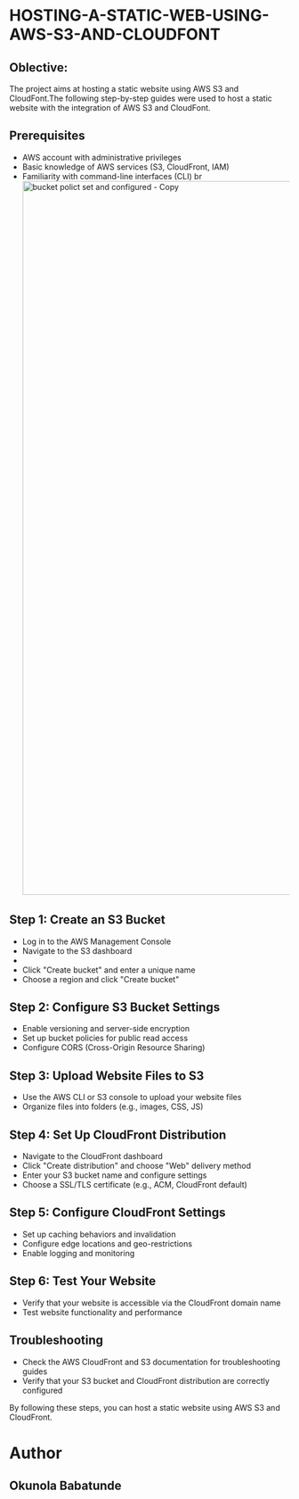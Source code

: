 # HOSTING-A-STATIC-WEB-USING-AWS-S3-AND-CLOUDFONT

## Oblective:
The project aims at hosting a static website using AWS S3 and CloudFont.The following step-by-step guides were used to host a static website with the integration of AWS S3 and CloudFont.

## Prerequisites
- AWS account with administrative privileges
- Basic knowledge of AWS services (S3, CloudFront, IAM)
- Familiarity with command-line interfaces (CLI)
br<img width="1280" alt="bucket polict set and configured - Copy" src="https://github.com/user-attachments/assets/35b46d76-57d6-46a9-bc2d-ca78352728fd" />

## Step 1: Create an S3 Bucket

- Log in to the AWS Management Console
- Navigate to the S3 dashboard
- 
- Click "Create bucket" and enter a unique name
- Choose a region and click "Create bucket"

## Step 2: Configure S3 Bucket Settings

- Enable versioning and server-side encryption
- Set up bucket policies for public read access
- Configure CORS (Cross-Origin Resource Sharing)

## Step 3: Upload Website Files to S3

- Use the AWS CLI or S3 console to upload your website files
- Organize files into folders (e.g., images, CSS, JS)

## Step 4: Set Up CloudFront Distribution

- Navigate to the CloudFront dashboard
- Click "Create distribution" and choose "Web" delivery method
- Enter your S3 bucket name and configure settings
- Choose a SSL/TLS certificate (e.g., ACM, CloudFront default)

## Step 5: Configure CloudFront Settings

- Set up caching behaviors and invalidation
- Configure edge locations and geo-restrictions
- Enable logging and monitoring

## Step 6: Test Your Website

- Verify that your website is accessible via the CloudFront domain name
- Test website functionality and performance

## Troubleshooting

- Check the AWS CloudFront and S3 documentation for troubleshooting guides
- Verify that your S3 bucket and CloudFront distribution are correctly configured


By following these steps, you can host a static website using AWS S3 and CloudFront.

# Author
## Okunola Babatunde
